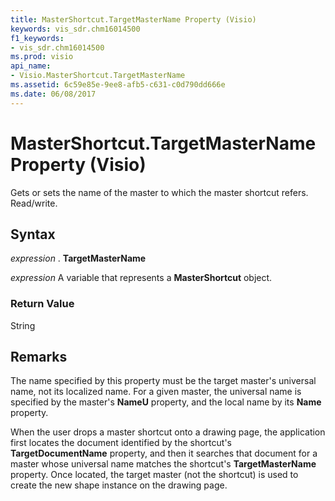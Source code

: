 ```yaml
---
title: MasterShortcut.TargetMasterName Property (Visio)
keywords: vis_sdr.chm16014500
f1_keywords:
- vis_sdr.chm16014500
ms.prod: visio
api_name:
- Visio.MasterShortcut.TargetMasterName
ms.assetid: 6c59e85e-9ee8-afb5-c631-c0d790dd666e
ms.date: 06/08/2017
---
```



# MasterShortcut.TargetMasterName Property (Visio)

Gets or sets the name of the master to which the master shortcut refers. Read/write.


## Syntax

 _expression_ . **TargetMasterName**

 _expression_ A variable that represents a **MasterShortcut** object.


### Return Value

String


## Remarks

The name specified by this property must be the target master's universal name, not its localized name. For a given master, the universal name is specified by the master's **NameU** property, and the local name by its **Name** property.

When the user drops a master shortcut onto a drawing page, the application first locates the document identified by the shortcut's **TargetDocumentName** property, and then it searches that document for a master whose universal name matches the shortcut's **TargetMasterName** property. Once located, the target master (not the shortcut) is used to create the new shape instance on the drawing page.


